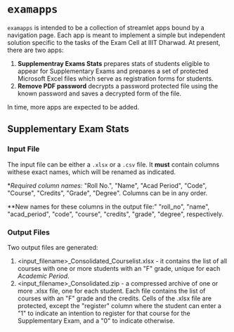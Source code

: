 # `examapps`

`examapps` is intended to be a collection of streamlet apps bound by a navigation page. Each app is meant to implement a simple but independent solution specific to the tasks of the Exam Cell at IIIT Dharwad. At present, there are two apps:

1. **Supplementray Exams Stats** prepares stats of students eligible to appear for Supplementary Exams and prepares a set of protected Microsoft Excel files which serve as registration forms for students.
2. **Remove PDF password** decrypts a password protected file using the known password and saves a decrypted form of the file.

In time, more apps are expected to be added.

## Supplementary Exam Stats
### Input File
The input file can be either a `.xlsx` or a `.csv` file. It **must** contain columns withese exact names, which will be renamed as indicated.

**Required column names:* "Roll No.", "Name", "Acad Period", "Code", "Course", "Credits", "Grade", "Degree". Columns can be in any order.

**New names for these columns in the output file:" "roll_no", "name", "acad_period", "code", "course", "credits", "grade", "degree", respectively.

### Output Files
Two output files are generated:
1. <input_filename>_Consolidated_Courselist.xlsx - it contains the list of all courses with one or more students with an "F" grade, unique for each *Academic Period*.
2. <input_filename>_Consolidated.zip - a compressed archive of one or more .xlsx file, one for each student. Each file contains the list of courses with an "F" grade and the credits. Cells of the .xlsx file are protected, except the "register" column where the student can enter a "1" to indicate an intention to register for that course for the Supplementary Exam, and a "0" to indicate otherwise.
